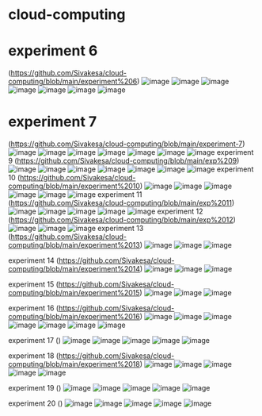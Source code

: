 # cloud-computing
# experiment 6
(https://github.com/Sivakesa/cloud-computing/blob/main/experiment%206)
![image](https://user-images.githubusercontent.com/112737435/192465664-96c20a99-01ba-4f23-a3c7-44b0875df5b0.png)
![image](https://user-images.githubusercontent.com/112737435/192465793-c0004a40-37bd-489f-9795-416007243742.png)
![image](https://user-images.githubusercontent.com/112737435/192465878-6a792f5d-a2e1-4fbb-b6e1-2c8b9bc23b64.png)
![image](https://user-images.githubusercontent.com/112737435/192465948-57da163a-b549-4ad9-98b1-19da2de002e8.png)
![image](https://user-images.githubusercontent.com/112737435/192466057-0895229d-057d-4c2c-96dd-e56eb06f0136.png)
![image](https://user-images.githubusercontent.com/112737435/192466122-df06d10b-c4a1-4b40-a4b6-e4b3044971ff.png)
![image](https://user-images.githubusercontent.com/112737435/192466212-d278f280-2029-46c8-aa31-72c786db552a.png)
# experiment 7
(https://github.com/Sivakesa/cloud-computing/blob/main/experiment-7)
![image](https://user-images.githubusercontent.com/112737435/192469008-8b766d2d-6a07-4212-a320-08aa686b4b0e.png)
![image](https://user-images.githubusercontent.com/112737435/192469071-a97d420e-45b6-46a9-a144-7d2a81d6a11d.png)
![image](https://user-images.githubusercontent.com/112737435/192469131-70f829e0-f96c-4ba3-ae53-ef2232fe45d9.png)
![image](https://user-images.githubusercontent.com/112737435/192469206-bf1c626e-2d8b-4001-bac8-9d6bae304e10.png)
![image](https://user-images.githubusercontent.com/112737435/192469312-9a7a5acf-1265-46a4-84cb-57df7dcf2341.png)
![image](https://user-images.githubusercontent.com/112737435/192469389-9e91b96a-ebbc-4216-ae61-79c87d89900d.png)
![image](https://user-images.githubusercontent.com/112737435/192469490-d5bb48a4-667d-40a7-a385-c4856cf6d817.png)
experiment 9
(https://github.com/Sivakesa/cloud-computing/blob/main/exp%209)
![image](https://user-images.githubusercontent.com/112737435/192486605-4f77b280-d0f7-4635-b8db-925de5af0e97.png)
![image](https://user-images.githubusercontent.com/112737435/192486685-07a9e99d-e3d3-443c-b3f1-b1c29efe2cf9.png)
![image](https://user-images.githubusercontent.com/112737435/192486739-69780088-a6a8-40ff-8482-37510dfd7838.png)
![image](https://user-images.githubusercontent.com/112737435/192486780-3a0b9bdc-b7dd-4aad-bb86-90aee331d37e.png)
![image](https://user-images.githubusercontent.com/112737435/192486818-273402b9-aeb2-44f3-92a0-abf83d7723ca.png)
![image](https://user-images.githubusercontent.com/112737435/192486861-659b434a-15ac-4c10-b96e-89476806b036.png)
![image](https://user-images.githubusercontent.com/112737435/192486906-5c47d18a-0ca3-4e31-846a-d51af81b8d45.png)
experiment 10
(https://github.com/Sivakesa/cloud-computing/blob/main/experiment%2010)
![image](https://user-images.githubusercontent.com/112737435/192702085-791a960e-fbfe-4a9a-a71a-4fb0d899a8fc.png)
![image](https://user-images.githubusercontent.com/112737435/192702122-1adeff31-bbb3-4fc5-8bef-1859a47f2665.png)
![image](https://user-images.githubusercontent.com/112737435/192702171-1c7325f9-b7b6-4900-9367-4f1d1924f24a.png)
![image](https://user-images.githubusercontent.com/112737435/192702147-1cec970e-f7ee-4bc2-9482-a0baf485a6e1.png)
![image](https://user-images.githubusercontent.com/112737435/192702212-375a2e98-f825-43ea-aa91-a21e15c6e311.png)
![image](https://user-images.githubusercontent.com/112737435/192702228-12803e73-be1c-4e7e-808c-9fe27a0bb7bd.png)
experiment 11
(https://github.com/Sivakesa/cloud-computing/blob/main/exp%2011)
![image](https://user-images.githubusercontent.com/112737435/192733412-1c532c2c-95d0-4e75-b5a9-ef6ab34e930e.png)
![image](https://user-images.githubusercontent.com/112737435/192733454-a48fa52c-20a5-4130-b901-5ef19884c258.png)
![image](https://user-images.githubusercontent.com/112737435/192733496-281ab2c1-8b44-4b85-83ac-df387f844856.png)
![image](https://user-images.githubusercontent.com/112737435/192733612-4e946039-8da2-4455-8b7f-c16b0adf6d88.png)
![image](https://user-images.githubusercontent.com/112737435/192733565-190c5daa-bdd1-4d38-af1d-43802dde239e.png)
experiment 12
(https://github.com/Sivakesa/cloud-computing/blob/main/exp%2012)
![image](https://user-images.githubusercontent.com/112737435/192735361-1b0cf4a5-5c89-4511-b090-5c8fedabec00.png)
![image](https://user-images.githubusercontent.com/112737435/192735434-3ff97db1-f809-402f-995b-92f4e64b04f3.png)
![image](https://user-images.githubusercontent.com/112737435/192735482-4a974707-1618-477d-8778-d0ec97e4bb54.png)
experiment 13
(https://github.com/Sivakesa/cloud-computing/blob/main/experiment%2013)
![image](https://user-images.githubusercontent.com/112737435/192938370-d04af326-befe-48a9-a066-96b4b3048f12.png)
![image](https://user-images.githubusercontent.com/112737435/192938345-7f17964c-c11f-4f89-8925-0e958197e279.png)
![image](https://user-images.githubusercontent.com/112737435/192938428-a2a27f31-3fc2-4b1f-a581-fd350eb4b1a3.png)

experiment 14
(https://github.com/Sivakesa/cloud-computing/blob/main/experiment%2014)
![image](https://user-images.githubusercontent.com/112737435/192938731-6cabcd20-2931-4568-9d67-2069b61733c1.png)
![image](https://user-images.githubusercontent.com/112737435/192938762-e0ea7859-acf3-4990-9423-d009509d603f.png)
![image](https://user-images.githubusercontent.com/112737435/192938782-4d6f2039-c418-43ca-a151-6e9d30cf2bc0.png)


experiment 15
(https://github.com/Sivakesa/cloud-computing/blob/main/experiment%2015)
![image](https://user-images.githubusercontent.com/112737435/192938811-d6ba49d4-d83b-4737-a92f-0246e4c16fb5.png)
![image](https://user-images.githubusercontent.com/112737435/192938840-283326f3-2d8f-4298-97af-577c951c7786.png)
![image](https://user-images.githubusercontent.com/112737435/192938866-cfdaf22c-52f9-49d5-8c37-6b9b05818982.png)

experiment 16
(https://github.com/Sivakesa/cloud-computing/blob/main/experiment%2016)
![image](https://user-images.githubusercontent.com/112737435/192944429-d63c3c3b-0426-42b2-adf9-591b82051614.png)
![image](https://user-images.githubusercontent.com/112737435/192944450-22e5e33d-c8a2-4bd3-9d65-8a0d15d081d1.png)
![image](https://user-images.githubusercontent.com/112737435/192944504-d085e2e1-112e-4587-a952-d670fd69ec41.png)
![image](https://user-images.githubusercontent.com/112737435/192944475-de2b7bbd-9907-4eaf-b067-b30c92320e0b.png)
![image](https://user-images.githubusercontent.com/112737435/192944537-254d3743-b23e-4fec-a6bc-c974ee07329c.png)
![image](https://user-images.githubusercontent.com/112737435/192944578-79ddc0c1-f1eb-4906-8a01-3b9eaa694880.png)
![image](https://user-images.githubusercontent.com/112737435/192944556-c61c4e38-5aec-47c0-a2e8-90b583528227.png)

experiment 17
()
![image](https://user-images.githubusercontent.com/112737435/192970613-f2912572-feb2-453f-93d4-6ec97956f7f5.png)
![image](https://user-images.githubusercontent.com/112737435/192970699-07f80fc9-1e47-4fd7-9033-7ee811a6ba3c.png)
![image](https://user-images.githubusercontent.com/112737435/192970792-78340dd7-e58b-4709-adb1-c19b55f99d7a.png)
![image](https://user-images.githubusercontent.com/112737435/192970871-794b12de-8751-43e2-a6b8-da148043ec51.png)
![image](https://user-images.githubusercontent.com/112737435/192970937-1362d010-ce99-444c-85c7-b86982c0beb4.png)

experiment 18
(https://github.com/Sivakesa/cloud-computing/blob/main/experiment%2018)
![image](https://user-images.githubusercontent.com/112737435/192971130-a1f8a017-dffc-4fba-801a-8e8e092e769d.png)
![image](https://user-images.githubusercontent.com/112737435/192971189-738a2d5a-e8fe-4c10-b1fa-a8341494fca6.png)
![image](https://user-images.githubusercontent.com/112737435/192971258-8dd327d7-6ed9-4d9a-bc61-6e0d890bc781.png)
![image](https://user-images.githubusercontent.com/112737435/192971329-d7afb707-d8a0-4d98-a0f4-09a77d7b04b4.png)
![image](https://user-images.githubusercontent.com/112737435/192971391-79b14470-666e-43b0-b1c1-0141df66ab08.png)

experiment 19
()
![image](https://user-images.githubusercontent.com/112737435/192971546-004eb18b-523e-46ec-91ce-8408ba6baf7c.png)
![image](https://user-images.githubusercontent.com/112737435/192971611-0c348293-c13c-47e7-a3ad-0e628f3d837d.png)
![image](https://user-images.githubusercontent.com/112737435/192971668-b59a768e-1103-45ef-a4ee-9177fff70940.png)
![image](https://user-images.githubusercontent.com/112737435/192971749-c0a8836f-69b2-4663-bf89-38c76fbf8467.png)
![image](https://user-images.githubusercontent.com/112737435/192971817-d28d7f04-6e98-475c-b592-cd7e3e928f78.png)

experiment 20
()
![image](https://user-images.githubusercontent.com/112737435/192971942-9c08ac1f-cfc1-4bdb-b721-e6180b0d1979.png)
![image](https://user-images.githubusercontent.com/112737435/192972009-c0038a77-0ad9-4834-a3a6-31665c08ee4f.png)
![image](https://user-images.githubusercontent.com/112737435/192972078-8b787747-539b-4640-b6dc-366011100312.png)
![image](https://user-images.githubusercontent.com/112737435/192972162-c890358c-e69c-4993-8a64-4ef55af73d35.png)
![image](https://user-images.githubusercontent.com/112737435/192972273-fdcbf6a2-caf4-4584-99d4-f2740b154c47.png)




